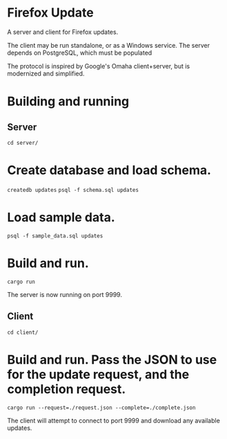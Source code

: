 Firefox Update
==============

A server and client for Firefox updates.

The client may be run standalone, or as a Windows service.
The server depends on PostgreSQL, which must be populated

The protocol is inspired by Google's Omaha client+server,
but is modernized and simplified.

Building and running
====================

Server
------

`cd server/`

# Create database and load schema.
`createdb updates`
`psql -f schema.sql updates`

# Load sample data.
`psql -f sample_data.sql updates`

# Build and run.
`cargo run`

The server is now running on port 9999.

Client
------

`cd client/`

# Build and run. Pass the JSON to use for the update request, and the completion request.
`cargo run --request=./request.json --complete=./complete.json`

The client will attempt to connect to port 9999 and download any available updates.
